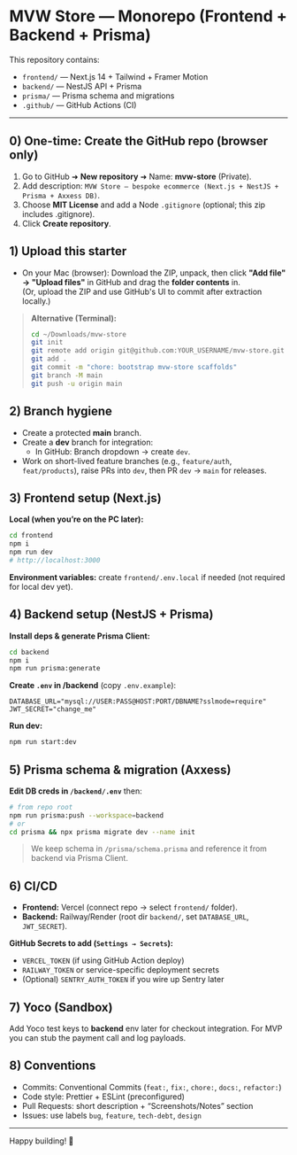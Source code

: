 
# MVW Store — Monorepo (Frontend + Backend + Prisma)

This repository contains:
- `frontend/` — Next.js 14 + Tailwind + Framer Motion
- `backend/` — NestJS API + Prisma
- `prisma/`   — Prisma schema and migrations
- `.github/`  — GitHub Actions (CI)

---

## 0) One-time: Create the GitHub repo (browser only)

1. Go to GitHub ➜ **New repository** ➜ Name: **mvw-store** (Private).
2. Add description: `MVW Store — bespoke ecommerce (Next.js + NestJS + Prisma + Axxess DB)`.
3. Choose **MIT License** and add a Node `.gitignore` (optional; this zip includes .gitignore).
4. Click **Create repository**.

## 1) Upload this starter

- On your Mac (browser): Download the ZIP, unpack, then click **"Add file" → "Upload files"** in GitHub and drag the **folder contents** in.  
  (Or, upload the ZIP and use GitHub's UI to commit after extraction locally.)

> **Alternative (Terminal):**
> ```bash
> cd ~/Downloads/mvw-store
> git init
> git remote add origin git@github.com:YOUR_USERNAME/mvw-store.git
> git add .
> git commit -m "chore: bootstrap mvw-store scaffolds"
> git branch -M main
> git push -u origin main
> ```

## 2) Branch hygiene

- Create a protected **main** branch.
- Create a **dev** branch for integration:
  - In GitHub: Branch dropdown → create `dev`.
- Work on short-lived feature branches (e.g., `feature/auth`, `feat/products`), raise PRs into `dev`, then PR `dev` → `main` for releases.

## 3) Frontend setup (Next.js)

**Local (when you’re on the PC later):**
```bash
cd frontend
npm i
npm run dev
# http://localhost:3000
```

**Environment variables:** create `frontend/.env.local` if needed (not required for local dev yet).

## 4) Backend setup (NestJS + Prisma)

**Install deps & generate Prisma Client:**
```bash
cd backend
npm i
npm run prisma:generate
```

**Create `.env` in /backend** (copy `.env.example`):
```
DATABASE_URL="mysql://USER:PASS@HOST:PORT/DBNAME?sslmode=require"
JWT_SECRET="change_me"
```

**Run dev:**
```bash
npm run start:dev
```

## 5) Prisma schema & migration (Axxess)

**Edit DB creds in `/backend/.env`** then:
```bash
# from repo root
npm run prisma:push --workspace=backend
# or
cd prisma && npx prisma migrate dev --name init
```

> We keep schema in `/prisma/schema.prisma` and reference it from backend via Prisma Client.

## 6) CI/CD

- **Frontend:** Vercel (connect repo → select `frontend/` folder).
- **Backend:** Railway/Render (root dir `backend/`, set `DATABASE_URL`, `JWT_SECRET`).

**GitHub Secrets to add (`Settings → Secrets`):**
- `VERCEL_TOKEN` (if using GitHub Action deploy)
- `RAILWAY_TOKEN` or service-specific deployment secrets
- (Optional) `SENTRY_AUTH_TOKEN` if you wire up Sentry later

## 7) Yoco (Sandbox)

Add Yoco test keys to **backend** env later for checkout integration. For MVP you can stub the payment call and log payloads.

## 8) Conventions

- Commits: Conventional Commits (`feat:`, `fix:`, `chore:`, `docs:`, `refactor:`)
- Code style: Prettier + ESLint (preconfigured)
- Pull Requests: short description + “Screenshots/Notes” section
- Issues: use labels `bug`, `feature`, `tech-debt`, `design`

---

Happy building! 🚀
